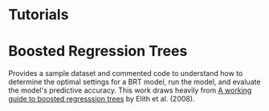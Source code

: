# Tutorials

# Boosted Regression Trees
Provides a sample dataset and commented code to understand how to determine the optimal settings for a BRT model, run the model, and evaluate the model's predictive accuracy. This work draws heavily from [A working guide to boosted regresssion trees](https://besjournals.onlinelibrary.wiley.com/doi/10.1111/j.1365-2656.2008.01390.x) by Elith et al. (2008).
